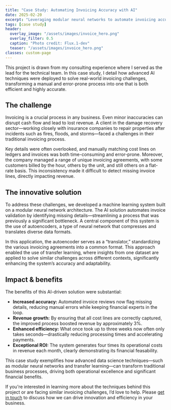 ```yaml
---
title: "Case Study: Automating Invoicing Accuracy with AI"
date: 2025-02-20
excerpt: "Leveraging modular neural networks to automate invoicing accuracy and enhance financial performance."
tags: [case study]
header:
  overlay_image: "/assets/images/invoice_hero.png"
  overlay_filter: 0.5
  caption: "Photo credit: Flux.1-dev"
  teaser: "/assets/images/invoice_hero.png"
classes: custom-page
---
```


This project is drawn from my consulting experience where I served as the lead for the technical team. In this case study, I detail how advanced AI techniques were deployed to solve real-world invoicing challenges, transforming a manual and error-prone process into one that is both efficient and highly accurate.

## The challenge

Invoicing is a crucial process in any business. Even minor inaccuracies can disrupt cash flow and lead to lost revenue. A client in the damage recovery sector—working closely with insurance companies to repair properties after incidents such as fires, floods, and storms—faced a challenges in their traditional invoicing process.

Key details were often overlooked, and manually matching cost lines on ledgers and invoices was both time-consuming and error-prone. Moreover, the company managed a range of unique invoicing agreements, with some customers billed by the hour, others by the unit, and still others on a flat-rate basis. This inconsistency made it difficult to detect missing invoice lines, directly impacting revenue.

## The innovative solution

To address these challenges, we developed a machine learning system built on a modular neural network architecture. The AI solution automates invoice validation by identifying missing details—streamlining a process that was previously a significant bottleneck. A central component of this system is the use of autoencoders, a type of neural network that compresses and translates diverse data formats.

In this application, the autoencoder serves as a “translator,” standardizing the various invoicing agreements into a common format. This approach enabled the use of transfer learning, where insights from one dataset are applied to solve similar challenges across different contexts, significantly enhancing the system’s accuracy and adaptability.

## Impact & benefits

The benefits of this AI-driven solution were substantial:

- **Increased accuracy:** Automated invoice reviews now flag missing details, reducing manual errors while keeping financial experts in the loop.
- **Revenue growth:** By ensuring that all cost lines are correctly captured, the improved process boosted revenue by approximately 3%.
- **Enhanced efficiency:** What once took up to three weeks now often only takes seconds—drastically reducing processing times and accelerating payments.
- **Exceptional ROI:** The system generates four times its operational costs in revenue each month, clearly demonstrating its financial feasability.

This case study exemplifies how advanced data science techniques—such as modular neural networks and transfer learning—can transform traditional business processes, driving both operational excellence and significant financial benefits.

If you're interested in learning more about the techniques behind this project or are facing similar invoicing challenges, I’d love to help. Please [get in touch](/contact/) to discuss how we can drive innovation and efficiency in your business.